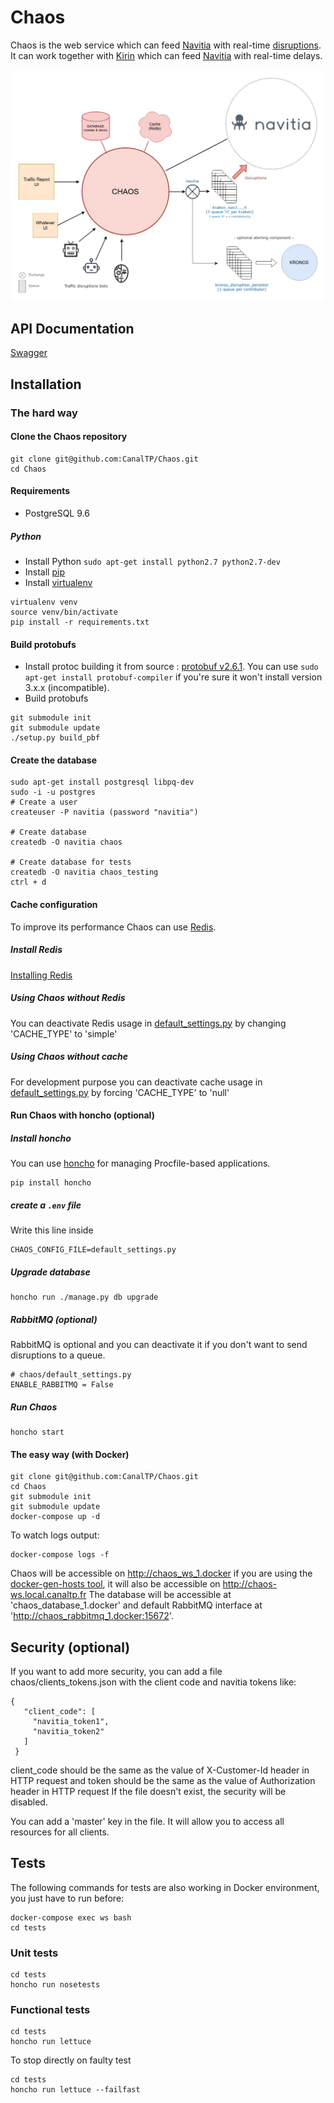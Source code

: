 # Chaos
Chaos is the web service which can feed [Navitia](https://github.com/CanalTP/navitia) with real-time [disruptions](http://doc.navitia.io/#traffic-reports).
It can work together with [Kirin](https://github.com/CanalTP/kirin) which can feed [Navitia](https://github.com/CanalTP/navitia) with real-time delays.

![chaos schema global](documentation/chaos_global.jpg)

## API Documentation

[Swagger](http://petstore.swagger.io/?url=https://raw.githubusercontent.com/CanalTP/Chaos/master/documentation/swagger.yml)

## Installation

### The hard way

#### Clone the Chaos repository
```
git clone git@github.com:CanalTP/Chaos.git
cd Chaos
```

#### Requirements
- PostgreSQL 9.6

##### Python
- Install Python `sudo apt-get install python2.7 python2.7-dev`
- Install [pip](https://pip.pypa.io/en/latest/installing/)
- Install [virtualenv](http://virtualenv.readthedocs.org/en/latest/installation.html)

```
virtualenv venv
source venv/bin/activate
pip install -r requirements.txt
```

#### Build protobufs
- Install protoc building it from source : [protobuf v2.6.1](https://github.com/google/protobuf/blob/master/src/README.md). You can use `sudo apt-get install protobuf-compiler` if you're sure it won't install version 3.x.x (incompatible).
- Build protobufs

```
git submodule init
git submodule update
./setup.py build_pbf
```


#### Create the database
```
sudo apt-get install postgresql libpq-dev
sudo -i -u postgres
# Create a user
createuser -P navitia (password "navitia")

# Create database
createdb -O navitia chaos

# Create database for tests
createdb -O navitia chaos_testing
ctrl + d
```
#### Cache configuration
To improve its performance Chaos can use [Redis](https://redis.io/).

##### Install Redis
[Installing Redis](https://redis.io/topics/quickstart)

##### Using Chaos without Redis
You can deactivate Redis usage in [default_settings.py](https://github.com/CanalTP/Chaos/blob/master/chaos/default_settings.py#L17) by changing 'CACHE_TYPE' to 'simple'

##### Using Chaos without cache
For development purpose you can deactivate cache usage in [default_settings.py](https://github.com/CanalTP/Chaos/blob/master/chaos/default_settings.py#L17) by forcing 'CACHE_TYPE' to 'null'

#### Run Chaos with honcho (optional)
##### Install honcho
You can use [honcho](https://github.com/nickstenning/honcho) for managing Procfile-based applications.

```
pip install honcho
```

##### create a `.env` file
Write this line inside
```
CHAOS_CONFIG_FILE=default_settings.py
```

##### Upgrade database

```
honcho run ./manage.py db upgrade
```

##### RabbitMQ (optional)
RabbitMQ is optional and you can deactivate it if you don't want to send disruptions to a queue.

```
# chaos/default_settings.py
ENABLE_RABBITMQ = False
```

##### Run Chaos
```
honcho start
```

#### The easy way (with Docker)

```
git clone git@github.com:CanalTP/Chaos.git
cd Chaos
git submodule init
git submodule update
docker-compose up -d
```

To watch logs output: 
```
docker-compose logs -f
``` 

Chaos will be accessible on http://chaos_ws_1.docker if you are using the [docker-gen-hosts tool](https://github.com/vincentlepot/docker-gen-hosts), it will also be accessible on http://chaos-ws.local.canaltp.fr 
The database will be accessible at 'chaos_database_1.docker' and default RabbitMQ interface at 'http://chaos_rabbitmq_1.docker:15672'.

## Security (optional)

If you want to add more security, you can add a file chaos/clients_tokens.json with the client code and navitia tokens like:
```
{
   "client_code": [
     "navitia_token1",
     "navitia_token2"
   ]
 }
```
client_code should be the same as the value of X-Customer-Id header in HTTP request and token should be the same as the value of Authorization header in HTTP request
If the file doesn't exist, the security will be disabled.

You can add a 'master' key in the file. It will allow you to access all resources for all clients.

## Tests

The following commands for tests are also working in Docker environment, you just have to run before: 
```
docker-compose exec ws bash
cd tests
```

### Unit tests
```
cd tests
honcho run nosetests
```

### Functional tests
```
cd tests
honcho run lettuce
```
To stop directly on faulty test
```
cd tests
honcho run lettuce --failfast
```


